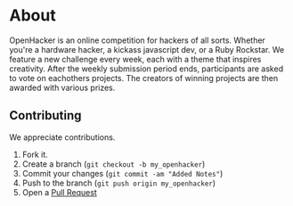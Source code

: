 About
===

OpenHacker is an online competition for hackers of all sorts. Whether you're a hardware hacker, a kickass javascript dev, or a Ruby Rockstar. We feature a new challenge every week, each with a theme that inspires creativity. After the weekly submission period ends, participants are asked to vote on eachothers projects. The creators of winning projects are then awarded with various prizes.

Contributing
------------

We appreciate contributions.

1. Fork it.
2. Create a branch (`git checkout -b my_openhacker`)
3. Commit your changes (`git commit -am "Added Notes"`)
4. Push to the branch (`git push origin my_openhacker`)
5. Open a [Pull Request](http://github.com/JacksonGariety/OpenHacker/pulls)